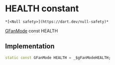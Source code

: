 


# HEALTH constant




    *[<Null safety>](https://dart.dev/null-safety)*


[GFanMode](../../third_party_yonomi_graphql_schema_schema.docs.schema.gql/GFanMode-class.md) const HEALTH
  







## Implementation

```dart
static const GFanMode HEALTH = _$gFanModeHEALTH;


```







